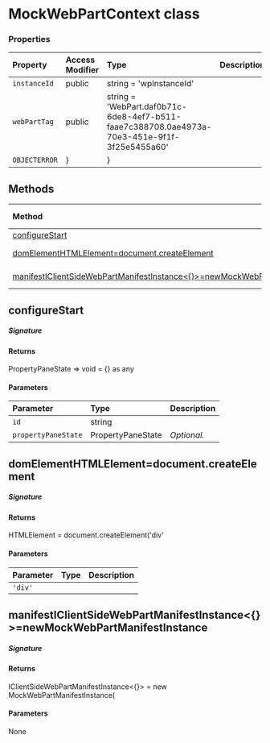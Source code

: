 # MockWebPartContext class









### Properties

| Property	   | Access Modifier | Type	| Description|
|:-------------|:----|:-------|:-----------|
|`instanceId`     | public | string = 'wpInstanceId' |  |
|`webPartTag`     | public | string = 'WebPart.daf0b71c-6de8-4ef7-b511-faae7c388708.0ae4973a-70e3-451e-9f1f-3f25e5455a60' |  |
|`OBJECTERROR`     | } | } |  |




## Methods

| Method	   | Access Modifier | Returns	| Description|
|:-------------|:----|:-------|:-----------|
|[configureStart](#configurestart~68119)     | public | PropertyPaneState => void = {} as any |  |
|[domElementHTMLElement=document.createElement](#domelementhtmlelement=document.createelement~68033)     | public | HTMLElement = document.createElement('div' |  |
|[manifestIClientSideWebPartManifestInstance<{}>=newMockWebPartManifestInstance](#manifesticlientsidewebpartmanifestinstance<{}>=newmockwebpartmanifestinstance~20569)     | public | [IClientSideWebPartManifestInstance<{}> = new MockWebPartManifestInstance(](IClientSideWebPartManifestInstance.md) |  |




## configureStart



##### Signature

#### Returns
PropertyPaneState => void = {} as any

#### Parameters


| Parameter	   | Type    | Description |
|:-------------|:---------------|:------------|
| `id`    | string |  |
| `propertyPaneState`    | PropertyPaneState | _Optional._ |


## domElementHTMLElement=document.createElement



##### Signature

#### Returns
HTMLElement = document.createElement('div'

#### Parameters


| Parameter	   | Type    | Description |
|:-------------|:---------------|:------------|
| `'div'`    |  |  |


## manifestIClientSideWebPartManifestInstance<{}>=newMockWebPartManifestInstance



##### Signature

#### Returns
IClientSideWebPartManifestInstance<{}> = new MockWebPartManifestInstance(

#### Parameters
None

